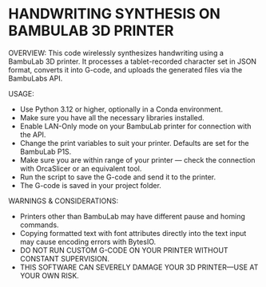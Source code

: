 # HANDWRITING SYNTHESIS ON BAMBULAB 3D PRINTER

OVERVIEW:
This code wirelessly synthesizes handwriting using a BambuLab 3D printer.
It processes a tablet-recorded character set in JSON format, converts it into G-code, and uploads the generated files via the BambuLabs API.

USAGE:
- Use Python 3.12 or higher, optionally in a Conda environment.
- Make sure you have all the necessary libraries installed.
- Enable LAN-Only mode on your BambuLab printer for connection with the API.
- Change the print variables to suit your printer. Defaults are set for the BambuLab P1S.
- Make sure you are within range of your printer — check the connection with OrcaSlicer or an equivalent tool.
- Run the script to save the G-code and send it to the printer.
- The G-code is saved in your project folder.

WARNINGS & CONSIDERATIONS:
- Printers other than BambuLab may have different pause and homing commands.
- Copying formatted text with font attributes directly into the text input may cause encoding errors with BytesIO.
- DO NOT RUN CUSTOM G-CODE ON YOUR PRINTER WITHOUT CONSTANT SUPERVISION.
- THIS SOFTWARE CAN SEVERELY DAMAGE YOUR 3D PRINTER—USE AT YOUR OWN RISK.
